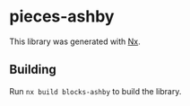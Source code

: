 # pieces-ashby

This library was generated with [Nx](https://nx.dev).

## Building

Run `nx build blocks-ashby` to build the library.
